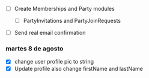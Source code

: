 * [ ] Create Memberships and Party modules
  * [ ] PartyInvitations and PartyJoinRequests
* [ ] Send real email confirmation


### martes 8 de agosto
* [X] change user profile pic to string
* [X] Update profile also change firstName and lastName